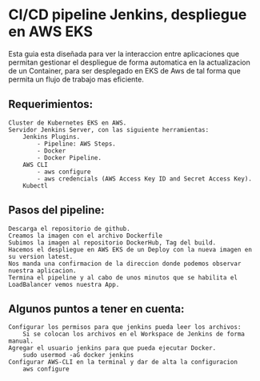 # CI/CD pipeline Jenkins, despliegue en AWS EKS

Esta guia esta diseñada para ver la interaccion entre aplicaciones que permitan gestionar el despliegue de forma automatica en la actualizacion de un Container, para ser desplegado en EKS de Aws de tal forma que permita un flujo de trabajo mas eficiente.

## Requerimientos:

    Cluster de Kubernetes EKS en AWS.
    Servidor Jenkins Server, con las siguiente herramientas:
        Jenkins Plugins.
            - Pipeline: AWS Steps.
            - Docker
            - Docker Pipeline.
        AWS CLI
            - aws configure
            - aws credencials (AWS Access Key ID and Secret Access Key).
        Kubectl

## Pasos del pipeline:

    Descarga el repositorio de github.
    Creamos la imagen con el archivo Dockerfile
    Subimos la imagen al repositorio DockerHub, Tag del build.
    Hacemos el despliegue en AWS EKS de un Deploy con la nueva imagen en su version latest.
    Nos manda una confirmacion de la direccion donde podemos observar nuestra aplicacion.
    Termina el pipeline y al cabo de unos minutos que se habilita el LoadBalancer vemos nuestra App.

## Algunos puntos a tener en cuenta:

    Configurar los permisos para que jenkins pueda leer los archivos:
        Si se colocan los archivos en el Workspace de Jenkins de forma manual.
    Agregar el usuario jenkins para que pueda ejecutar Docker.
        sudo usermod -aG docker jenkins
    Configurar AWS-CLI en la terminal y dar de alta la configuracion
        aws configure
